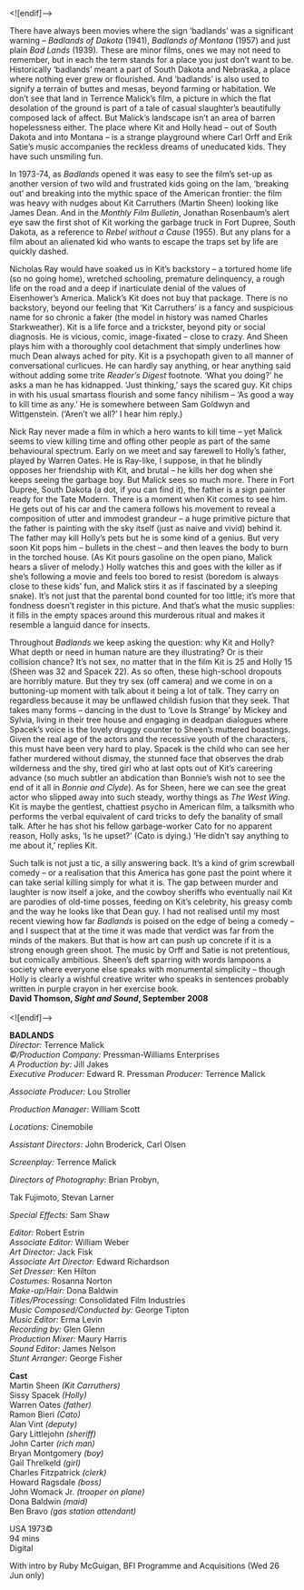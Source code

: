 <![endif]-->

There have always been movies where the sign ‘badlands’ was a significant warning – _Badlands of Dakota_ (1941), _Badlands of Montana_ (1957) and just plain _Bad Lands_ (1939). These are minor films, ones we may not need to remember, but in each the term stands for a place you just don’t want to be. Historically ‘badlands’ meant a part of South Dakota and Nebraska, a place where nothing ever grew or flourished. And ‘badlands’ is also used to signify a terrain of buttes and mesas, beyond farming or habitation. We don’t see that land in Terrence Malick’s film, a picture in which the flat desolation of the ground is part of a tale of casual slaughter’s beautifully composed lack of affect. But Malick’s landscape isn’t an area of barren hopelessness either. The place where Kit and Holly head – out of South Dakota and into Montana – is a strange playground where Carl Orff and Erik Satie’s music accompanies the reckless dreams of uneducated kids. They have such unsmiling fun.

In 1973-74, as _Badlands_ opened it was easy to see the film’s set-up as another version of two wild and frustrated kids going on the lam, ‘breaking out’ and breaking into the mythic space of the American frontier: the film was heavy with nudges about Kit Carruthers (Martin Sheen) looking like James Dean. And in the _Monthly Film Bulletin_, Jonathan Rosenbaum’s alert eye saw the first shot of Kit working the garbage truck in Fort Dupree, South Dakota, as a reference to _Rebel without a Cause_ (1955). But any plans for a film about an alienated kid who wants to escape the traps set by life are quickly dashed.

Nicholas Ray would have soaked us in Kit’s backstory – a tortured home life (so no going home), wretched schooling, premature delinquency, a rough life on the road and a deep if inarticulate denial of the values of Eisenhower’s America. Malick’s Kit does not buy that package. There is no backstory, beyond our feeling that ‘Kit Carruthers’ is a fancy and suspicious name for so chronic a faker (the model in history was named Charles Starkweather). Kit is a life force and a trickster, beyond pity or social diagnosis. He is vicious, comic, image-fixated – close to crazy. And Sheen plays him with a thoroughly cool detachment that simply underlines how much Dean always ached for pity. Kit is a psychopath given to all manner of conversational curlicues. He can hardly say anything, or hear anything said without adding some trite _Reader’s Digest_ footnote. ‘What you doing?’ he asks a man he has kidnapped. ‘Just thinking,’ says the scared guy. Kit chips in with his usual smartass flourish and some fancy nihilism – ‘As good a way to kill time as any.’ He is somewhere between Sam Goldwyn and Wittgenstein. (‘Aren’t we all?’ I hear him reply.)

Nick Ray never made a film in which a hero wants to kill time – yet Malick seems to view killing time and offing other people as part of the same behavioural spectrum. Early on we meet and say farewell to Holly’s father, played by Warren Oates. He is Ray-like, I suppose, in that he blindly opposes her friendship with Kit, and brutal – he kills her dog when she keeps seeing the garbage boy. But Malick sees so much more. There in Fort Dupree, South Dakota (a dot, if you can find it), the father is a sign painter ready for the Tate Modern. There is a moment when Kit comes to see him. He gets out of his car and the camera follows his movement to reveal a composition of utter and immodest grandeur – a huge primitive picture that the father is painting with the sky itself (just as naive and vivid) behind it. The father may kill Holly’s pets but he is some kind of a genius. But very soon Kit pops him – bullets in the chest – and then leaves the body to burn in the torched house. (As Kit pours gasoline on the open piano, Malick hears a sliver of melody.) Holly watches this and goes with the killer as if she’s following a movie and feels too bored to resist (boredom is always close to these kids’ fun, and Malick stirs it as if fascinated by a sleeping snake). It’s not just that the parental bond counted for too little; it’s more that fondness doesn’t register in this picture. And that’s what the music supplies: it fills in the empty spaces around this murderous ritual and makes it resemble a languid dance for insects.

Throughout _Badlands_ we keep asking the question: why Kit and Holly? What depth or need in human nature are they illustrating? Or is their collision chance? It’s not sex, no matter that in the film Kit is 25 and Holly 15 (Sheen was 32 and Spacek 22). As so often, these high-school dropouts are horribly mature. But they try sex (off camera) and we come in on a buttoning-up moment with talk about it being a lot of talk. They carry on regardless because it may be unflawed childish fusion that they seek. That takes many forms – dancing in the dust to ‘Love Is Strange’ by Mickey and Sylvia, living in their tree house and engaging in deadpan dialogues where Spacek’s voice is the lovely druggy counter to Sheen’s muttered boastings. Given the real age of the actors and the recessive youth of the characters, this must have been very hard to play. Spacek is the child who can see her father murdered without dismay, the stunned face that observes the drab wilderness and the shy, tired girl who at last opts out of Kit’s careering advance (so much subtler an abdication than Bonnie’s wish not to see the end of it all in _Bonnie and Clyde_). As for Sheen, here we can see the great actor who slipped away into such steady, worthy things as _The West Wing_. Kit is maybe the gentlest, chattiest psycho in American film, a talksmith who performs the verbal equivalent of card tricks to defy the banality of small talk. After he has shot his fellow garbage-worker Cato for no apparent reason, Holly asks, ‘Is he upset?’ (Cato is dying.) ‘He didn’t say anything to me about it,’ replies Kit.

Such talk is not just a tic, a silly answering back. It’s a kind of grim screwball comedy – or a realisation that this America has gone past the point where it can take serial killing simply for what it is. The gap between murder and laughter is now itself a joke, and the cowboy sheriffs who eventually nail Kit are parodies of old-time posses, feeding on Kit’s celebrity, his greasy comb and the way he looks like that Dean guy. I had not realised until my most recent viewing how far _Badlands_ is poised on the edge of being a comedy – and I suspect that at the time it was made that verdict was far from the minds of the makers. But that is how art can push up concrete if it is a strong enough green shoot. The music by Orff and Satie is not pretentious, but comically ambitious. Sheen’s deft sparring with words lampoons a society where everyone else speaks with monumental simplicity – though Holly is clearly a wishful creative writer who speaks in sentences probably written in purple crayon in her exercise book.  
**David Thomson, _Sight and Sound_, September 2008**  
<br>
<![endif]-->

**BADLANDS**  
_Director:_ Terrence Malick  
_©/Production Company:_ Pressman-Williams Enterprises  
_A Production by:_ Jill Jakes  
_Executive Producer:_ Edward R. Pressman
_Producer:_ Terrence Malick

_Associate Producer:_ Lou Stroller

_Production Manager:_ William Scott

_Locations:_ Cinemobile

_Assistant Directors:_ John Broderick, Carl Olsen

_Screenplay:_ Terrence Malick

_Directors of Photography:_ Brian Probyn,

Tak Fujimoto, Stevan Larner

_Special Effects:_ Sam Shaw

_Editor:_ Robert Estrin  
_Associate Editor:_ William Weber  
_Art Director:_ Jack Fisk  
_Associate Art Director:_ Edward Richardson  
_Set Dresser:_ Ken Hilton  
_Costumes:_ Rosanna Norton  
_Make-up/Hair:_ Dona Baldwin  
_Titles/Processing:_ Consolidated Film Industries  
_Music Composed/Conducted by:_ George Tipton  
_Music Editor:_ Erma Levin  
_Recording by:_ Glen Glenn  
_Production Mixer:_ Maury Harris  
_Sound Editor:_ James Nelson  
_Stunt Arranger:_ George Fisher  

**Cast**  
Martin Sheen _(Kit Carruthers)_  
Sissy Spacek _(Holly)_  
Warren Oates _(father)_  
Ramon Bieri _(Cato)_  
Alan Vint _(deputy)_  
Gary Littlejohn _(sheriff)_  
John Carter _(rich man)_  
Bryan Montgomery _(boy)_  
Gail Threlkeld _(girl)_  
Charles Fitzpatrick _(clerk)_  
Howard Ragsdale _(boss)_  
John Womack Jr. _(trooper on plane)_  
Dona Baldwin _(maid)_  
Ben Bravo _(gas station attendant)_  

USA 1973©  
94 mins  
Digital  

With intro by Ruby McGuigan, BFI Programme and Acquisitions (Wed 26 Jun only)  
<br>
<!--stackedit_data:
eyJoaXN0b3J5IjpbMTU3MjY3MTcxN119
-->